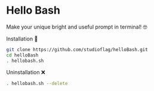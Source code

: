 # Hello Bash
Make your unique bright and useful prompt in terminal! 🤓

Installation 💾
```sh
git clone https://github.com/studioflag/helloBash.git
cd helloBash
. hellobash.sh
```

Uninstallation ❌
```sh
. hellobash.sh --delete
```
